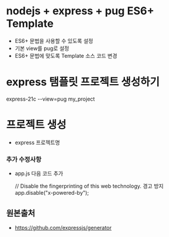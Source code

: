 # nodejs + express + pug ES6+ Template

- ES6+ 문법을 사용할 수 있도록 설정
- 기본 view를 pug로 설정
- ES6+ 문법에 맞도록 Template 소스 코드 변경

# express 탬플릿 프로젝트 생성하기

express-21c --view=pug my_project

# 프로젝트 생성

- express 프로젝트명

### 추가 수정사항

- app.js 다음 코드 추가

  // Disable the fingerprinting of this web technology. 경고 방지  
   app.disable("x-powered-by");

## 원본출처

- https://github.com/expressjs/generator
